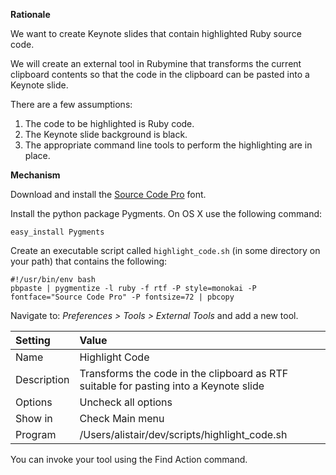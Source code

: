 **Rationale**

We want to create Keynote slides that contain highlighted Ruby source code.

We will create an external tool in Rubymine that transforms the current clipboard contents so that the
code in the clipboard can be pasted into a Keynote slide.

There are a few assumptions:

1. The code to be highlighted is Ruby code.
1. The Keynote slide background is black.
1. The appropriate command line tools to perform the highlighting are in place. 
 
**Mechanism**

Download and install the [Source Code Pro](https://github.com/adobe-fonts/source-code-pro) font.

Install the python package Pygments. On OS X use the following command:

````
easy_install Pygments
````

Create an executable script called ```highlight_code.sh``` (in some directory on your path) that contains the following:

````
#!/usr/bin/env bash
pbpaste | pygmentize -l ruby -f rtf -P style=monokai -P fontface="Source Code Pro" -P fontsize=72 | pbcopy
````

Navigate to: _Preferences > Tools > External Tools_ and add a new tool.

Setting     | Value
:------     | :----
Name        | Highlight Code
Description | Transforms the code in the clipboard as RTF suitable for pasting into a Keynote slide
Options     | Uncheck all options
Show in     | Check Main menu
Program     | /Users/alistair/dev/scripts/highlight_code.sh

You can invoke your tool using the Find Action command.
